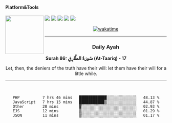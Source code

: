 #### Platform&Tools

[![](https://img.shields.io/badge/-NPM-cb3837?style=flat-square&logo=npm&logoColor=white)](https://npmjs.com/)
[![](https://img.shields.io/badge/PHP-777BB4?style=flat-square&logo=php&logoColor=white)](https://nodejs.org/)
[![](https://img.shields.io/badge/Julia-9558B2?style=flat-square&logo=julia&logoColor=white)](https://nodejs.org/)
<img src="https://avatars.githubusercontent.com/u/31664438?v=4" width="120" align="left">
[![](https://img.shields.io/badge/-Node.js-43853d?style=flat-square&logo=node.js&logoColor=ffffff)](https://nodejs.org/)
[![](https://img.shields.io/badge/Visual_Studio_Code-0078D4?style=flat-square&logo=visual%20studio%20code&logoColor=white)](https://nodejs.org/)

<center>

[![wakatime](https://wakatime.com/badge/user/87646243-158a-4241-a3cb-668e1fa2dbb8.svg)](https://wakatime.com/@87646243-158a-4241-a3cb-668e1fa2dbb8)
               

_______ 
### Daily Ayah

<!--START_SECTION:quran-->

**Surah 86: سُورَةُ الطَّارِقِ (At-Taariq) - 17**

Let, then, the deniers of the truth have their will: let them have their will for a little while.
 <!--END_SECTION:quran-->

  
                       
                                             
_______

&nbsp;&nbsp;     &nbsp;&nbsp;    &nbsp;&nbsp;   &nbsp;&nbsp;
 
<!--START_SECTION:waka-->

```text
PHP          7 hrs 46 mins   ████████████░░░░░░░░░░░░░   48.13 %
JavaScript   7 hrs 15 mins   ███████████▒░░░░░░░░░░░░░   44.87 %
Other        28 mins         ▓░░░░░░░░░░░░░░░░░░░░░░░░   02.93 %
EJS          12 mins         ▒░░░░░░░░░░░░░░░░░░░░░░░░   01.29 %
JSON         11 mins         ▒░░░░░░░░░░░░░░░░░░░░░░░░   01.17 %
```

<!--END_SECTION:waka-->
